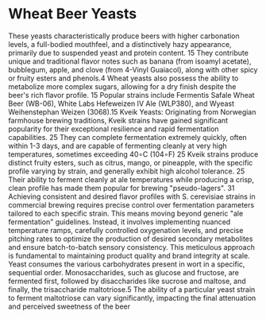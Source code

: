 # Wheat Beer Yeasts

These yeasts characteristically produce beers with higher carbonation
levels, a full-bodied mouthfeel, and a distinctively hazy appearance, primarily due to suspended
yeast and protein content. 15 They contribute unique and traditional flavor notes such as
banana (from isoamyl acetate), bubblegum, apple, and clove (from 4-Vinyl Guaiacol), along with
other spicy or fruity esters and phenols.4 Wheat yeasts also possess the ability to metabolize
more complex sugars, allowing for a dry finish despite the beer's rich flavor profile. 15 Popular
strains include Fermentis Safale Wheat Beer (WB-06), White Labs Hefeweizen IV Ale
(WLP380), and Wyeast Weihenstephan Weizen (3068).15
Kveik Yeasts: Originating from Norwegian farmhouse brewing traditions, Kveik strains have
gained significant popularity for their exceptional resilience and rapid fermentation capabilities.
25 They can complete fermentation extremely quickly, often within 1-3 days, and are capable of
fermenting cleanly at very high temperatures, sometimes exceeding 40∘C (104∘F) 25 Kveik
strains produce distinct fruity esters, such as citrus, mango, or pineapple, with the specific
profile varying by strain, and generally exhibit high alcohol tolerance. 25 Their ability to ferment
cleanly at ale temperatures while producing a crisp, clean profile has made them popular for
brewing "pseudo-lagers". 31
Achieving consistent and desired flavor profiles with S. cerevisiae strains in commercial brewing
requires precise control over fermentation parameters tailored to each specific strain. This
means moving beyond generic "ale fermentation" guidelines. Instead, it involves implementing
nuanced temperature ramps, carefully controlled oxygenation levels, and precise pitching rates
to optimize the production of desired secondary metabolites and ensure batch-to-batch sensory
consistency. This meticulous approach is fundamental to maintaining product quality and brand
integrity at scale.
Yeast consumes the various carbohydrates present in wort in a specific, sequential order.
Monosaccharides, such as glucose and fructose, are fermented first, followed by disaccharides
like sucrose and maltose, and finally, the trisaccharide maltotriose.5 The ability of a particular yeast strain to ferment maltotriose can vary significantly, impacting the final attenuation and perceived sweetness of the beer

